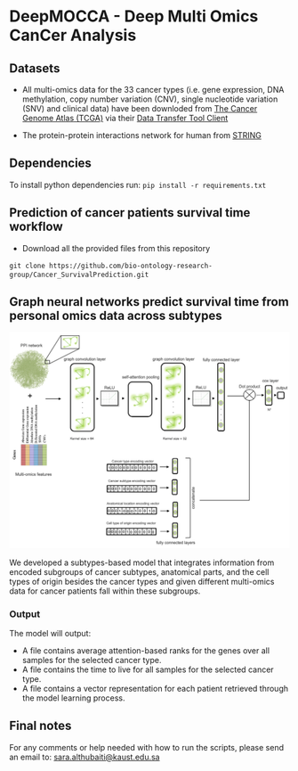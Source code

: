 # DeepMOCCA - Deep Multi Omics CanCer Analysis

## Datasets

* All multi-omics data for the 33 cancer types (i.e. gene expression, DNA methylation, copy number variation (CNV), single nucleotide variation (SNV) and clinical data) have been downloded from [The Cancer Genome Atlas (TCGA)](http://cancergenome.nih.gov) via their [Data Transfer Tool Client](https://gdc.cancer.gov/access-data/gdc-data-transfer-tool)

* The protein-protein interactions network for human from [STRING](https://string-db.org/cgi/download.pl?sessionId=VKCYtvc7YJch&species_text=Homo+sapiens)

## Dependencies

To install python dependencies run: `pip install -r requirements.txt`

## Prediction of cancer patients survival time workflow

- Download all the provided files from this repository
```
git clone https://github.com/bio-ontology-research-group/Cancer_SurvivalPrediction.git
```
## Graph neural networks predict survival time from personal omics data across subtypes
![alt text](img/combined_model_workflow.png)

We developed a subtypes-based model that integrates information from encoded subgroups of cancer subtypes, anatomical parts, and the cell types of origin besides the cancer types and given different multi-omics data for cancer patients fall within these subgroups.

### Output
The model will output:
- A file contains average attention-based ranks for the genes over all samples for the selected cancer type.
- A file contains the time to live for all samples for the selected cancer type.
- A file contains a vector representation for each patient retrieved through the model learning process.

## Final notes

For any comments or help needed with how to run the scripts, please send an email to: sara.althubaiti@kaust.edu.sa
